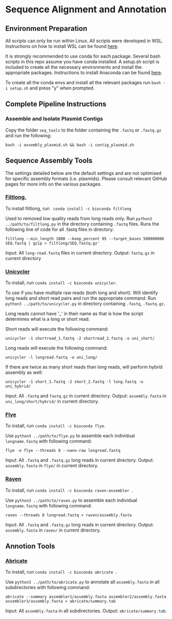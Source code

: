 # Sequence Alignment and Annotation
## Environment Preparation
All scripts can only be run within Linux. All scripts were developed in WSL.
Instructions on how to install WSL can be found [here](https://learn.microsoft.com/en-us/windows/wsl/install).

It is strongly recommended to use conda for each package. Several bash scripts in this repo assume you have conda installed. A setup.sh script is included to create all the necessary environments and install the appropriate packages.
Instructions to install Anaconda can be found [here](https://gist.github.com/kauffmanes/5e74916617f9993bc3479f401dfec7da).

To create all the conda envs and install all the relevant packages run ```bash -i setup.sh``` and press "y" when prompted.

## Complete Pipeline Instructions
### Assemble and Isolate Plasmid Contigs
Copy the folder ```seq_tools``` to the folder containing the ```.fastq``` or ```.fastq.gz``` and run the following:
```
bash -i assembly_plasmid.sh && bash -i contig_plasmid.sh
```

## Sequence Assembly Tools
The settings detailed below are the default settings and are not optimised for specific assembly formats (i.e. plasmids). Please consult relevant GitHub pages for more info on the various packages.

### [Filtlong.](<https://github.com/rrwick/Filtlong>)
To install filtlong, run ``` conda install -c bioconda filtlong```

Used to removed low quality reads from long reads only.
Run ```python3 ../path/to/filtlong.py``` in the directory containing ```.fastq``` files.
Runs the following line of code for all .fastq files in directory:
```
filtlong --min_length 1000 --keep_percent 95 --target_bases 500000000 SEQ.fastq | gzip > filtlong/SEQ.fastq.gz'
```

Input: All ```long-read.fastq``` files in current directory. Output: ```fastq.gz``` in current directory

### [Unicycler](https://github.com/rrwick/Unicycler)
To install, run ```conda install -c bioconda unicycler```.

To use if you have multiple raw reads (both long and short).
Will identify long reads and short read pairs and run the appropriate command.
Run ```python3 ../path/to/unicycler.py``` in directory containing ```.fastq```, ```.fastq.gz```.

Long reads cannot have '_' in their name as that is how the script determines what is a long or short read.

Short reads will execute the following command:
```
unicycler -1 shortread_1.fastq -2 shortread_2.fastq -o uni_short/
```
Long reads will execute the following command:
```
unicycler -l longread.fastq -o uni_long/
```

If there are twice as many short reads than long reads, will perform hybrid assembly as well:
```
unicycler -1 short_1.fastq -2 short_2.fastq -l long.fastq -o uni_hybrid/
```
Input: All ```.fastq``` and ```fastq.gz``` in current directory.
Output: ```assembly.fasta``` in ```uni_long/short/hybrid/``` in current directory.


### [Flye](https://github.com/fenderglass/Flye/)
To install, run ```conda install -c bioconda flye```.

Use ```python3 ../path/to/flye.py``` to assemble each individual ```longname.fastq``` with following command:
```
flye -o flye --threads 8 --nano-raw longread.fastq

```
Input: All ```.fastq``` and ```.fastq.gz``` long reads in current directory.
Output: ```assembly.fasta``` in ```flye/``` in current directory.

### [Raven](https://github.com/lbcb-sci/raven)
To install, run ```conda install -c bioconda raven-assembler ```.

Use ```python3 ../path/to/raven.py``` to assemble each individual ```longname.fastq``` with following command:
```
raven --threads 8 longread.fastq > raven/assembly.fasta

```
Input: All ```.fastq``` and ```.fastq.gz``` long reads in current directory.
Output: ```assembly.fasta``` in ```raven/``` in current directory.

## Annotion Tools
### [Abricate](https://github.com/tseemann/abricate)
To install, run ```conda install -c bioconda abricate ```.

Use ```python3 ../path/to/abricate.py``` to annotate all ```assembly.fasta``` in all subdirectories with following command:
```
abricate --summary assembler1/assembly.fasta assembler2/assembly.fasta assembler3/assembly.fasta > abricate/summary.tab
```

Input: All ```assembly.fasta``` in all subdirectories.
Output: ```abricate/summary.tab```.
